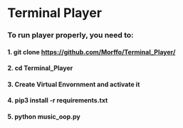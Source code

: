# Terminal Player
### To run player properly, you need to:
  #### 1. git clone https://github.com/Morffo/Terminal_Player/
  #### 2. cd Terminal_Player
  #### 3. Create Virtual Envornment and activate it
  #### 4. pip3 install -r requirements.txt
  #### 5. python music_oop.py
  
